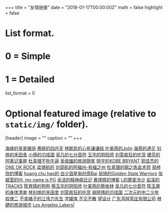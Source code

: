 +++
title = "友情链接"
date = "2018-01-17T00:00:00Z"
math = false
highlight = false

# List format.
#   0 = Simple
#   1 = Detailed
list_format = 0

# Optional featured image (relative to `static/img/` folder).
[header]
image = ""
caption = ""
+++


<a href="http://diaosiitman.com/">海峰的皇家赌场</a>
<a href="https://hunghuiting.github.io/">惠婷的四月天</a>
<a href="https://sky-smart.github.io/"> 林斯凯的心有谦谦结 </a>
<a href="https://kattymy.github.io/">叶美燕的Jolin</a>
<a href="https://chyccc.github.io/">海燕的遇见</a>
<a href="https://linzhaohuang.github.io/">钊煌的禾田舍</a>
<a href="https://huxiaoqian666.github.io/">小倩的爪哇国</a>
<a href="https://vanvivian.github.io/">吴凡的七分音符</a>
<a href="https://cccyyyhhh.github.io/">玉华的阴阳师</a>
<a href="https://wlliuwen.github.io/">刘雯疯狂的吃货</a>
<a href="http://yjf.diaosiitman.com/">建芬的阿离记事屋</a>
<a href="https://15980847128.github.io/">杜真理不吹牛逼</a>
<a href="https://blackbbear.github.io/">吴俊雄的旅游随笔</a>
<a href="http://pxy.wanjiabuluo.top">晓宇的KOBE BRYANT</a>
<a href="https://gjj.wanjiabuluo.top">郭佳杰的ONE OK ROCK</a>
<a href="https://lvory0325.github.io">梁靖航的</a>
<a href="https://shaohangliu.github.io/">刘邵航的阿福州-有福之州</a>
<a href="https://lishuai95.github.io/">杜真理的钢之炼金术师</a>
<a href="https://yinghuaxixue.github.io/">郑梓欣的博客</a>
<a href="https://bigpotato7.github.io/">huang chu hao的</a>
<a href="https://bai.47wengqi.top">白少涵星甸创意Bai</a>
<a href="http://www.47wengqi.top">翁琦的Golden State Warriors</a>
<a href="http://hpw.wanjiabuluo.top">张威莹的Hi, my name is PG</a>
<a href="http://shenjingbingderichangshenghuo.top/">余洁的精神病日记</a>
<a href="https://2016Peter.github.io">黄德辉的博客</a>
<a href="http://lx.47wengqi.top">L的葬爱冷少</a>
<a href="https://wap.wanjiabuluo.top">岩溪的TRACKS</a>
<a href="https://sunny1835922.github.io/">陈育晴的狗狗</a>
<a href="https://cccyyyhhh.github.io/">蔡玉华的阴阳师</a>
<a href="https://kattymy.github.io">叶美燕的蔡依林</a>
<a href="https://vanvivian.github.io/">吴凡的七分音符</a>
<a href="https://yvping.github.io/">陈玉屏的身体清单</a>
<a href="https://linzhaohuang.github.io/">林钊煌的禾田舍</a>
<a href="https://wlliuwen.github.io/">刘雯疯狂的吃货</a>
<a href="https://huxiaoqian666.github.io/">胡晓倩的爪哇国</a>
<a href="http://web.wanjiabuluo.top/">二次元的中二少年</a>
<a href="https://sherry-niajxhvpvp.now.sh/">权律二</a>
<a href="https://www.wanjiabuluo.top">不卖橘子的江伟力先生</a>
<a href="http://www.bujianbusan.top">字媒体 不见不散</a>
<a href="https://idurain.github.io">望设计</a>
<a href="http://www.zhuzhunvhaiyangyiyi.top">广东鸿祥茶庄有限公司</a>
<a href="http://lin.47wengqi.top">林健的旅游城市</a>
<a href="http://ywj.wanjiabuluo.top">Los Angeles Lakers|</a>
